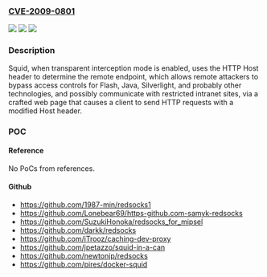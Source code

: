 ### [CVE-2009-0801](https://cve.mitre.org/cgi-bin/cvename.cgi?name=CVE-2009-0801)
![](https://img.shields.io/static/v1?label=Product&message=n%2Fa&color=blue)
![](https://img.shields.io/static/v1?label=Version&message=n%2Fa%20&color=brightgreen)
![](https://img.shields.io/static/v1?label=Vulnerability&message=n%2Fa&color=brightgreen)

### Description

Squid, when transparent interception mode is enabled, uses the HTTP Host header to determine the remote endpoint, which allows remote attackers to bypass access controls for Flash, Java, Silverlight, and probably other technologies, and possibly communicate with restricted intranet sites, via a crafted web page that causes a client to send HTTP requests with a modified Host header.

### POC

#### Reference
No PoCs from references.

#### Github
- https://github.com/1987-min/redsocks1
- https://github.com/Lonebear69/https-github.com-samyk-redsocks
- https://github.com/SuzukiHonoka/redsocks_for_mipsel
- https://github.com/darkk/redsocks
- https://github.com/iTrooz/caching-dev-proxy
- https://github.com/jpetazzo/squid-in-a-can
- https://github.com/newtonjp/redsocks
- https://github.com/pires/docker-squid


